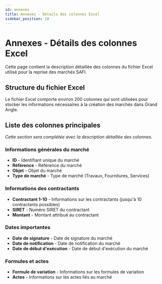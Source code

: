 ```yaml
---
id: annexes
title: Annexes - Détails des colonnes Excel
sidebar_position: 10
---
```


# Annexes - Détails des colonnes Excel

Cette page contient la description détaillée des colonnes du fichier Excel utilisé pour la reprise des marchés SAFI.

## Structure du fichier Excel

Le fichier Excel comporte environ 200 colonnes qui sont utilisées pour stocker les informations nécessaires à la création des marchés dans Grand Angle.

## Liste des colonnes principales

*Cette section sera complétée avec la description détaillée des colonnes.*

### Informations générales du marché

- **ID** - Identifiant unique du marché
- **Référence** - Référence du marché
- **Objet** - Objet du marché
- **Type de marché** - Type de marché (Travaux, Fournitures, Services)

### Informations des contractants

- **Contractant 1-10** - Informations sur les contractants (jusqu'à 10 contractants possibles)
- **SIRET** - Numéro SIRET du contractant
- **Montant** - Montant attribué au contractant

### Dates importantes

- **Date de signature** - Date de signature du marché
- **Date de notification** - Date de notification du marché
- **Date de début d'exécution** - Date de début d'exécution du marché

### Formules et actes

- **Formule de variation** - Informations sur les formules de variation
- **Actes** - Informations sur les actes liés au marché 